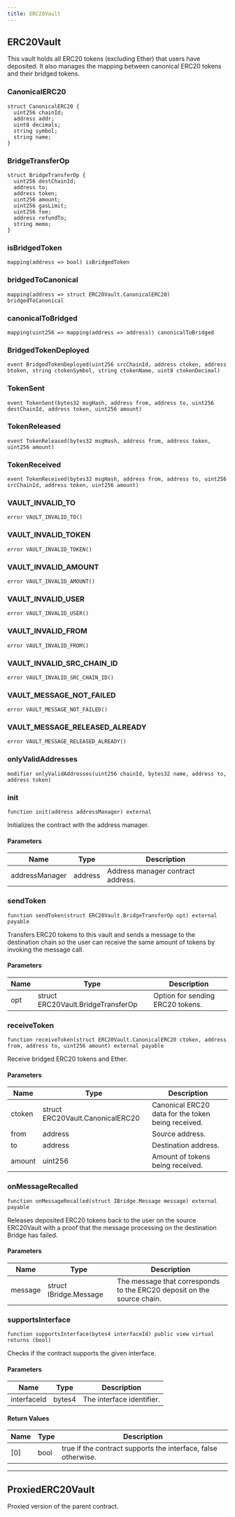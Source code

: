 ```yaml
---
title: ERC20Vault
---
```


## ERC20Vault

This vault holds all ERC20 tokens (excluding Ether) that users have
deposited. It also manages the mapping between canonical ERC20 tokens and
their bridged tokens.

### CanonicalERC20

```solidity
struct CanonicalERC20 {
  uint256 chainId;
  address addr;
  uint8 decimals;
  string symbol;
  string name;
}
```

### BridgeTransferOp

```solidity
struct BridgeTransferOp {
  uint256 destChainId;
  address to;
  address token;
  uint256 amount;
  uint256 gasLimit;
  uint256 fee;
  address refundTo;
  string memo;
}
```

### isBridgedToken

```solidity
mapping(address => bool) isBridgedToken
```

### bridgedToCanonical

```solidity
mapping(address => struct ERC20Vault.CanonicalERC20) bridgedToCanonical
```

### canonicalToBridged

```solidity
mapping(uint256 => mapping(address => address)) canonicalToBridged
```

### BridgedTokenDeployed

```solidity
event BridgedTokenDeployed(uint256 srcChainId, address ctoken, address btoken, string ctokenSymbol, string ctokenName, uint8 ctokenDecimal)
```

### TokenSent

```solidity
event TokenSent(bytes32 msgHash, address from, address to, uint256 destChainId, address token, uint256 amount)
```

### TokenReleased

```solidity
event TokenReleased(bytes32 msgHash, address from, address token, uint256 amount)
```

### TokenReceived

```solidity
event TokenReceived(bytes32 msgHash, address from, address to, uint256 srcChainId, address token, uint256 amount)
```

### VAULT_INVALID_TO

```solidity
error VAULT_INVALID_TO()
```

### VAULT_INVALID_TOKEN

```solidity
error VAULT_INVALID_TOKEN()
```

### VAULT_INVALID_AMOUNT

```solidity
error VAULT_INVALID_AMOUNT()
```

### VAULT_INVALID_USER

```solidity
error VAULT_INVALID_USER()
```

### VAULT_INVALID_FROM

```solidity
error VAULT_INVALID_FROM()
```

### VAULT_INVALID_SRC_CHAIN_ID

```solidity
error VAULT_INVALID_SRC_CHAIN_ID()
```

### VAULT_MESSAGE_NOT_FAILED

```solidity
error VAULT_MESSAGE_NOT_FAILED()
```

### VAULT_MESSAGE_RELEASED_ALREADY

```solidity
error VAULT_MESSAGE_RELEASED_ALREADY()
```

### onlyValidAddresses

```solidity
modifier onlyValidAddresses(uint256 chainId, bytes32 name, address to, address token)
```

### init

```solidity
function init(address addressManager) external
```

Initializes the contract with the address manager.

#### Parameters

| Name           | Type    | Description                       |
| -------------- | ------- | --------------------------------- |
| addressManager | address | Address manager contract address. |

### sendToken

```solidity
function sendToken(struct ERC20Vault.BridgeTransferOp opt) external payable
```

Transfers ERC20 tokens to this vault and sends a message to the
destination chain so the user can receive the same amount of tokens by
invoking the message call.

#### Parameters

| Name | Type                               | Description                      |
| ---- | ---------------------------------- | -------------------------------- |
| opt  | struct ERC20Vault.BridgeTransferOp | Option for sending ERC20 tokens. |

### receiveToken

```solidity
function receiveToken(struct ERC20Vault.CanonicalERC20 ctoken, address from, address to, uint256 amount) external payable
```

Receive bridged ERC20 tokens and Ether.

#### Parameters

| Name   | Type                             | Description                                        |
| ------ | -------------------------------- | -------------------------------------------------- |
| ctoken | struct ERC20Vault.CanonicalERC20 | Canonical ERC20 data for the token being received. |
| from   | address                          | Source address.                                    |
| to     | address                          | Destination address.                               |
| amount | uint256                          | Amount of tokens being received.                   |

### onMessageRecalled

```solidity
function onMessageRecalled(struct IBridge.Message message) external payable
```

Releases deposited ERC20 tokens back to the user on the source
ERC20Vault with a proof that the message processing on the destination
Bridge has failed.

#### Parameters

| Name    | Type                   | Description                                                            |
| ------- | ---------------------- | ---------------------------------------------------------------------- |
| message | struct IBridge.Message | The message that corresponds to the ERC20 deposit on the source chain. |

### supportsInterface

```solidity
function supportsInterface(bytes4 interfaceId) public view virtual returns (bool)
```

Checks if the contract supports the given interface.

#### Parameters

| Name        | Type   | Description               |
| ----------- | ------ | ------------------------- |
| interfaceId | bytes4 | The interface identifier. |

#### Return Values

| Name | Type | Description                                                   |
| ---- | ---- | ------------------------------------------------------------- |
| [0]  | bool | true if the contract supports the interface, false otherwise. |

---

## ProxiedERC20Vault

Proxied version of the parent contract.
